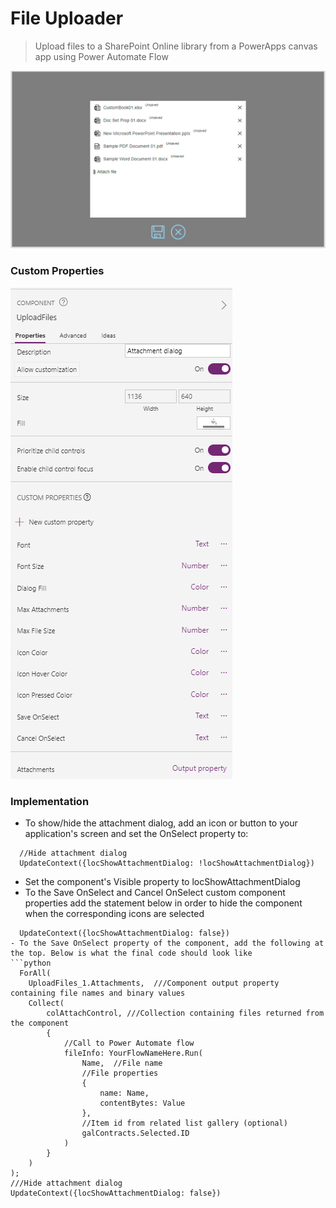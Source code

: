 # File Uploader
> Upload files to a SharePoint Online library from a PowerApps canvas app using Power Automate Flow

![(./../FileUpload/UploadFiles.png)](./../FileUpload/UploadFiles.png)

### Custom Properties
![(./../FileUpload/UploadFilesProperties.png)](./../FileUpload/UploadFilesProperties.png)

### Implementation
- To show/hide the attachment dialog, add an icon or button to your application's screen and set the OnSelect property to:
```
  //Hide attachment dialog
  UpdateContext({locShowAttachmentDialog: !locShowAttachmentDialog})
```
- Set the component's Visible property to locShowAttachmentDialog
- To the Save OnSelect and Cancel OnSelect custom component properties add the statement below in order to hide the component when the corresponding icons are selected
```
  UpdateContext({locShowAttachmentDialog: false})
- To the Save OnSelect property of the component, add the following at the top. Below is what the final code should look like
```python
  ​​​​​​​ForAll(
    UploadFiles_1.Attachments,  ///Component output property containing file names and binary values
    Collect(
        colAttachControl, ///Collection containing files returned from the component
        {
            //Call to Power Automate flow
            fileInfo: YourFlowNameHere.Run(
                Name,  //File name
                //File properties
                {
                    name: Name,
                    contentBytes: Value
                },
                //Item id from related list gallery (optional)
                galContracts.Selected.ID
            )
        }
    )
);​​​​​​​
///Hide attachment dialog
UpdateContext({locShowAttachmentDialog: false})
```
